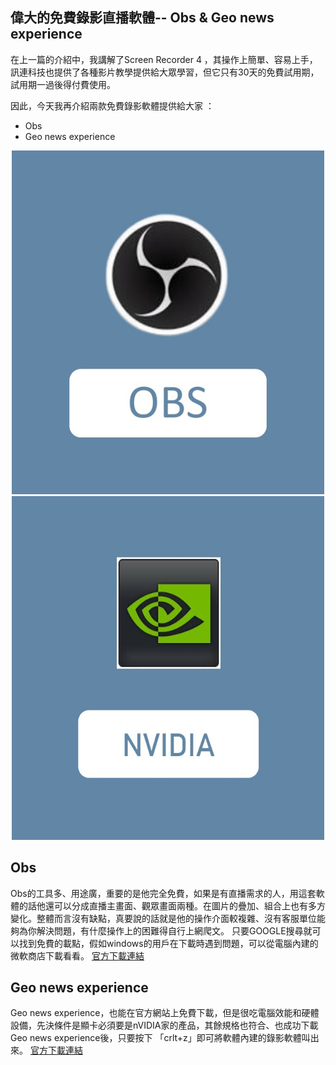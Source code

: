 ## 偉大的免費錄影直播軟體-- Obs & Geo news experience

在上一篇的介紹中，我講解了Screen Recorder 4 ，其操作上簡單、容易上手，訊連科技也提供了各種影片教學提供給大眾學習，但它只有30天的免費試用期，試用期一過後得付費使用。

因此，今天我再介紹兩款免費錄影軟體提供給大家 ：
+ Obs
+ Geo news experience

<div align="center">
<center class ="half">
    <img src="https://github.com/Emilytear1205/OBS-STUDIO/blob/main/OBS2.jpg" width = "500"/ height = "550"/>
    <img src="https://github.com/Emilytear1205/OBS-STUDIO/blob/main/NVIDIA2.jpg" width = "500"/ height = "550"/>
</center>
</div>



## Obs

Obs的工具多、用途廣，重要的是他完全免費，如果是有直播需求的人，用這套軟體的話他還可以分成直播主畫面、觀眾畫面兩種。在圖片的疊加、組合上也有多方變化。整體而言沒有缺點，真要說的話就是他的操作介面較複雜、沒有客服單位能夠為你解決問題，有什麼操作上的困難得自行上網爬文。
只要GOOGLE搜尋就可以找到免費的載點，假如windows的用戶在下載時遇到問題，可以從電腦內建的微軟商店下載看看。
[官方下載連結](https://obsproject.com/zh-cn/download)

## Geo news experience

Geo news experience，也能在官方網站上免費下載，但是很吃電腦效能和硬體設備，先決條件是顯卡必須要是nVIDIA家的產品，其餘規格也符合、也成功下載Geo news experience後，只要按下 「crlt+z」即可將軟體內建的錄影軟體叫出來。
[官方下載連結](https://www.nvidia.com/en-us/geforce/geforce-experience/download/)

